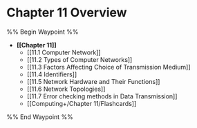 # Chapter 11 Overview
%% Begin Waypoint %%
- **[[Chapter 11]]**
	- [[11.1 Computer Network]]
	- [[11.2 Types of Computer Networks]]
	- [[11.3 Factors Affecting Choice of Transmission Medium]]
	- [[11.4 Identifiers]]
	- [[11.5 Network Hardware and Their Functions]]
	- [[11.6 Network Topologies]]
	- [[11.7 Error checking methods in Data Transmission]]
	- [[Computing+/Chapter 11/Flashcards]]

%% End Waypoint %%
